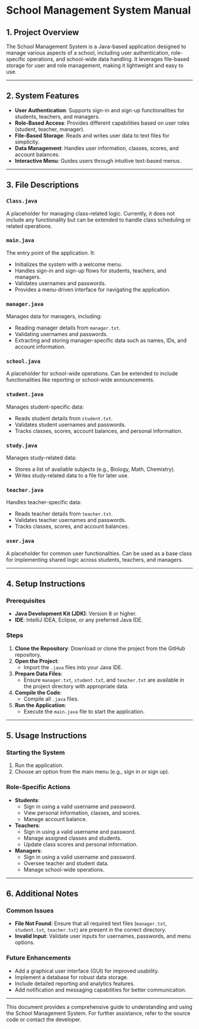 # School Management System Manual

## 1. Project Overview

The School Management System is a Java-based application designed to manage various aspects of a school, including user authentication, role-specific operations, and school-wide data handling. It leverages file-based storage for user and role management, making it lightweight and easy to use.

---

## 2. System Features

- **User Authentication**: Supports sign-in and sign-up functionalities for students, teachers, and managers.
- **Role-Based Access**: Provides different capabilities based on user roles (student, teacher, manager).
- **File-Based Storage**: Reads and writes user data to text files for simplicity.
- **Data Management**: Handles user information, classes, scores, and account balances.
- **Interactive Menu**: Guides users through intuitive text-based menus.

---

## 3. File Descriptions

### `Class.java`

A placeholder for managing class-related logic. Currently, it does not include any functionality but can be extended to handle class scheduling or related operations.

### `main.java`

The entry point of the application. It:
- Initializes the system with a welcome menu.
- Handles sign-in and sign-up flows for students, teachers, and managers.
- Validates usernames and passwords.
- Provides a menu-driven interface for navigating the application.

### `manager.java`

Manages data for managers, including:
- Reading manager details from `manager.txt`.
- Validating usernames and passwords.
- Extracting and storing manager-specific data such as names, IDs, and account information.

### `school.java`

A placeholder for school-wide operations. Can be extended to include functionalities like reporting or school-wide announcements.

### `student.java`

Manages student-specific data:
- Reads student details from `student.txt`.
- Validates student usernames and passwords.
- Tracks classes, scores, account balances, and personal information.

### `study.java`

Manages study-related data:
- Stores a list of available subjects (e.g., Biology, Math, Chemistry).
- Writes study-related data to a file for later use.

### `teacher.java`

Handles teacher-specific data:
- Reads teacher details from `teacher.txt`.
- Validates teacher usernames and passwords.
- Tracks classes, scores, and account balances.

### `user.java`

A placeholder for common user functionalities. Can be used as a base class for implementing shared logic across students, teachers, and managers.

---

## 4. Setup Instructions

### Prerequisites

- **Java Development Kit (JDK)**: Version 8 or higher.
- **IDE**: IntelliJ IDEA, Eclipse, or any preferred Java IDE.

### Steps

1. **Clone the Repository**: Download or clone the project from the GitHub repository.
2. **Open the Project**:
   - Import the `.java` files into your Java IDE.
3. **Prepare Data Files**:
   - Ensure `manager.txt`, `student.txt`, and `teacher.txt` are available in the project directory with appropriate data.
4. **Compile the Code**:
   - Compile all `.java` files.
5. **Run the Application**:
   - Execute the `main.java` file to start the application.

---

## 5. Usage Instructions

### Starting the System
1. Run the application.
2. Choose an option from the main menu (e.g., sign in or sign up).

### Role-Specific Actions
- **Students**:
  - Sign in using a valid username and password.
  - View personal information, classes, and scores.
  - Manage account balance.
- **Teachers**:
  - Sign in using a valid username and password.
  - Manage assigned classes and students.
  - Update class scores and personal information.
- **Managers**:
  - Sign in using a valid username and password.
  - Oversee teacher and student data.
  - Manage school-wide operations.

---

## 6. Additional Notes

### Common Issues

- **File Not Found**: Ensure that all required text files (`manager.txt`, `student.txt`, `teacher.txt`) are present in the correct directory.
- **Invalid Input**: Validate user inputs for usernames, passwords, and menu options.

### Future Enhancements

- Add a graphical user interface (GUI) for improved usability.
- Implement a database for robust data storage.
- Include detailed reporting and analytics features.
- Add notification and messaging capabilities for better communication.

---

This document provides a comprehensive guide to understanding and using the School Management System. For further assistance, refer to the source code or contact the developer.

